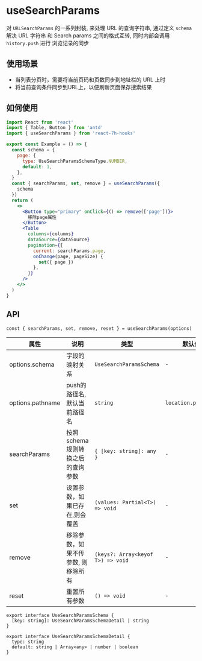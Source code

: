 # useSearchParams

对 `URLSearchParams` 的一系列封装, 来处理 URL 的查询字符串, 通过定义 `schema`
解决 URL 字符串 和 Search params 之间的格式互转, 同时内部会调用 `history.push` 进行 浏览记录的同步

## 使用场景

- 当列表分页时，需要将当前页码和页数同步到地址栏的 URL 上时
- 将当前查询条件同步到URL上，以便刷新页面保存搜索结果

## 如何使用

```jsx
import React from 'react'
import { Table, Button } from 'antd'
import { useSearchParams } from 'react-7h-hooks'

export const Example = () => {
  const schema = {
    page: {
      type: UseSearchParamsSchemaType.NUMBER,
      default: 1,
    },
  }
  const { searchParams, set, remove } = useSearchParams({
    schema
  })
  return (
    <>
      <Button type="primary" onClick={() => remove(['page'])}>
        移除page属性
      </Button>
      <Table
        columns={columns}
        dataSource={dataSource}
        pagination={{
          current: searchParams.page,
          onChange(page, pageSize) {
            set({ page })
          },
        }}
      />
    </>
  )
}


```

## API

```tsx
const { searchParams, set, remove, reset } = useSearchParams(options)

```

| 属性             | 说明                               | 类型                              | 默认值              |
| ---------------- | ---------------------------------- | --------------------------------- | ------------------- |
| options.schema   | 字段的映射关系                     | `UseSearchParamsSchema`           | `-`                 |
| options.pathname | push的路径名, 默认当前路径名       | `string`                          | `location.pathname` |
| searchParams     | 按照schema规则转换之后的查询参数   | `{ [key: string]: any }`          | `-`                 |
| set              | 设置参数，如果已存在,则会覆盖      | `(values: Partial<T>) => void`    | `-`                 |
| remove           | 移除参数，如果不传参数, 则移除所有 | `(keys?: Array<keyof T>) => void` | `-`                 |
| reset            | 重置所有参数                       | `() => void`                      | `-`                 |

```tsx
export interface UseSearchParamsSchema {
  [key: string]: UseSearchParamsSchemaDetail | string
}

export interface UseSearchParamsSchemaDetail {
  type: string
  default: string | Array<any> | number | boolean
}
```
